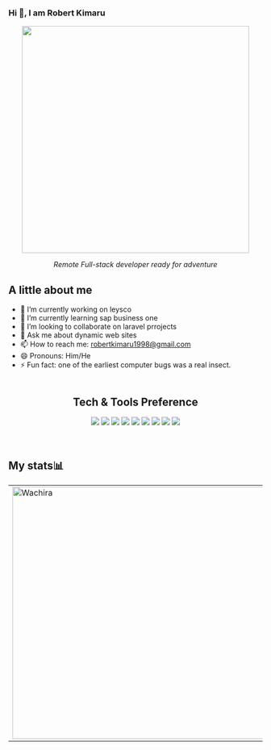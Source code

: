 ### Hi 👋, I am Robert Kimaru
<div align="center">
 <img src="https://media.giphy.com/media/qgQUggAC3Pfv687qPC/giphy.gif" width="450"/>
</div>
<p align="center"><em>Remote Full-stack developer ready for adventure</em></p>

## A little about me
- 🔭 I’m currently working on leysco 
- 🌱 I’m currently learning sap business one
- 👯 I’m looking to collaborate on laravel prrojects
- 💬 Ask me about dynamic web sites
- 📫 How to reach me: robertkimaru1998@gmail.com
- 😄 Pronouns: Him/He
- ⚡ Fun fact: one of the earliest computer bugs was a real insect.
<br><br>
<div align="center">
<h2>Tech & Tools Preference</h2>
<img src = "https://img.shields.io/badge/-HTML5-E34F26?style=flat&logo=html5&logoColor=white"> <img src = "https://img.shields.io/badge/-CSS3-1572B6?style=flat&logo=css3&logoColor=white">
<img src="https://img.shields.io/badge/-Bootstrap-563D7C?style=flat&logo=bootstrap&logoColor=white">
<img src="https://img.shields.io/badge/-JavaScript-eed718?style=flat&logo=javascript&logoColor=ffffff">
<img src="https://img.shields.io/badge/-Sass-cc6699?style=flat&logo=sass&logoColor=ffffff">
<img src="https://img.shields.io/badge/-React-000000?style=flat&logo=react&logoColor=00c8ff">
<img src="http://img.shields.io/badge/-Git-F1502F?style=flat&logo=git&logoColor=FFFFFF">
<img src="http://img.shields.io/badge/-Github-000000?style=flat&logo=github&logoColor=FFFFFF">
<img src="http://img.shields.io/badge/-VS%20Code-007ACC?style=flat&logo=visual%20studio%20code&logoColor=white">
</div>
<br><br>

<h2>My stats📊</h2>
<table>
<tr padding="5">
    <td>
       <img align="center" src="https://github-readme-stats-eight-theta.vercel.app/api?username=robertwac&show_icons=true&theme=tokyonight" alt="Wachira" width="500"/>
    </td>
    <td>
      <img align="center" src="https://github-readme-stats.vercel.app/api/top-langs/?username=robertwac&show_icons=true&theme=tokyonight&layout=compact" alt="Wachira" width="410"/>
    </td>
